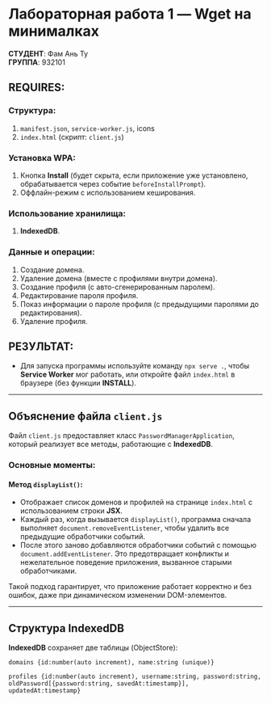 # Лабораторная работа 1 — Wget на минималках

**СТУДЕНТ**: Фам Ань Ту  
**ГРУППА**: 932101  

## REQUIRES:

### Структура:

1. `manifest.json`, `service-worker.js`, icons
2. `index.html` (скрипт: `client.js`)

### Установка WPA:

1. Кнопка **Install** (будет скрыта, если приложение уже установлено, обрабатывается через событие `beforeInstallPrompt`).
2. Оффлайн-режим с использованием кеширования.

### Использование хранилища:

1. **IndexedDB**.

### Данные и операции:

1. Создание домена.
2. Удаление домена (вместе с профилями внутри домена).
3. Создание профиля (с авто-сгенерированным паролем).
4. Редактирование пароля профиля.
5. Показ информации о пароле профиля (с предыдущими паролями до редактирования).
6. Удаление профиля.

## РЕЗУЛЬТАТ:

- Для запуска программы используйте команду `npx serve .`, чтобы **Service Worker** мог работать, или откройте файл `index.html` в браузере (без функции **INSTALL**).

---

## Объяснение файла `client.js`

Файл `client.js` предоставляет класс `PasswordManagerApplication`, который реализует все методы, работающие с **IndexedDB**.

### Основные моменты:

#### Метод `displayList()`:

- Отображает список доменов и профилей на странице `index.html` с использованием строки **JSX**.
- Каждый раз, когда вызывается `displayList()`, программа сначала выполняет `document.removeEventListener`, чтобы удалить все предыдущие обработчики событий.
- После этого заново добавляются обработчики событий с помощью `document.addEventListener`. Это предотвращает конфликты и нежелательное поведение приложения, вызванное старыми обработчиками.

Такой подход гарантирует, что приложение работает корректно и без ошибок, даже при динамическом изменении DOM-элементов.

---

## Структура IndexedDB

**IndexedDB** сохраняет две таблицы (ObjectStore):

`domains {id:number(auto increment), name:string (unique)}`

`profiles {id:number(auto increment), username:string, password:string, oldPassword[{password:string, savedAt:timestamp}], updatedAt:timestamp}`